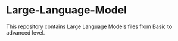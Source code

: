 # Large-Language-Model

This repository contains Large Language Models files from Basic to advanced level.
